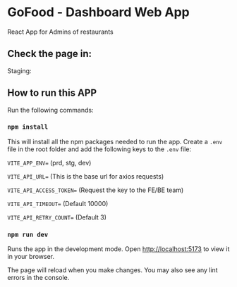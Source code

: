 # GoFood - Dashboard Web App

React App for Admins of restaurants

## Check the page in:

Staging: 

## How to run this APP

Run the following commands:

### `npm install`

This will install all the npm packages needed to run the app.
Create a `.env` file in the root folder and add the following keys to the `.env` file:

`VITE_APP_ENV=`
(prd, stg, dev)

`VITE_API_URL=`
(This is the base url for axios requests)

`VITE_API_ACCESS_TOKEN=`
(Request the key to the FE/BE team)

`VITE_API_TIMEOUT=`
(Default 10000)

`VITE_API_RETRY_COUNT=`
(Default 3)

### `npm run dev`

Runs the app in the development mode.
Open [http://localhost:5173](http://localhost:3000) to view it in your browser.

The page will reload when you make changes.
You may also see any lint errors in the console.

